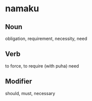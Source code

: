 namaku
===

Noun
---

obligation, requirement, necessity, need

Verb
---

to force, to require (with puha) need

Modifier
---

should, must, necessary